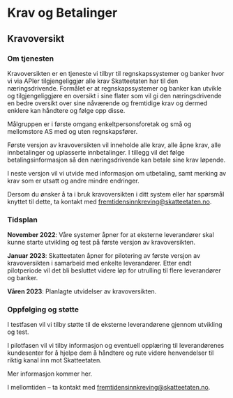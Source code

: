# Krav og Betalinger

## Kravoversikt

### Om tjenesten

Kravoversikten er en tjeneste vi tilbyr til regnskapssystemer og banker hvor vi via APIer tilgjengeliggjør alle krav Skatteetaten har til den næringsdrivende. Formålet er at regnskapssystemer og banker kan utvikle og tilgjengeliggjøre en oversikt i sine flater som vil gi den næringsdrivende en bedre oversikt over sine nåværende og fremtidige krav og dermed enklere kan håndtere og følge opp disse.

Målgruppen er i første omgang enkeltpersonsforetak og små og mellomstore AS med og uten regnskapsfører.

Første versjon av kravoversikten vil inneholde alle krav, alle åpne krav, alle innbetalinger og uplasserte innbetalinger. I tillegg vil det følge betalingsinformasjon så den næringsdrivende kan betale sine krav løpende.

I neste versjon vil vi utvide med informasjon om utbetaling, samt merking av krav som er utsatt og andre mindre endringer.

Dersom du ønsker å ta i bruk kravoversikten i ditt system eller har spørsmål knyttet til dette, ta kontakt med [fremtidensinnkreving@skatteetaten.no](mailto:fremtidensinnkreving@skatteetaten.no).

### Tidsplan

**November 2022**: Våre systemer åpner for at eksterne leverandører skal kunne starte utvikling og test på første versjon av kravoversikten.

**Januar 2023**: Skatteetaten åpner for pilotering av første versjon av kravoversikten i samarbeid med enkelte leverandører. Etter endt pilotperiode vil det bli besluttet videre løp for utrulling til flere leverandører og banker.

**Våren 2023**: Planlagte utvidelser av kravoversikten.

### Oppfølging og støtte

I testfasen vil vi tilby støtte til de eksterne leverandørene gjennom utvikling og test.

I pilotfasen vil vi tilby informasjon og eventuell opplæring til leverandørenes kundesenter for å hjelpe dem å håndtere og rute videre henvendelser til riktig kanal inn mot Skatteetaten.

Mer informasjon kommer her.

I mellomtiden – ta kontakt med [fremtidensinnkreving@skatteetaten.no](mailto:fremtidensinnkreving@skatteetaten.no).

